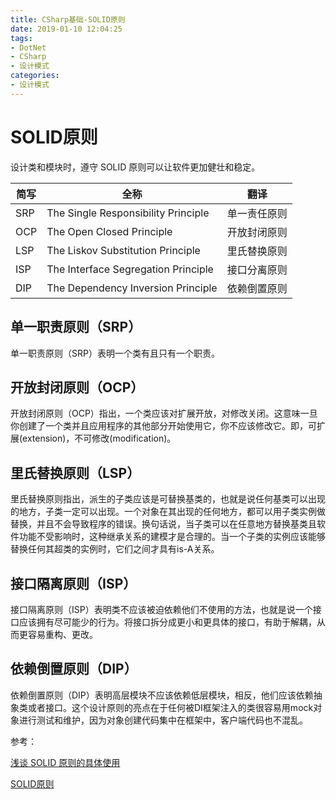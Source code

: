 ```yaml
---
title: CSharp基础-SOLID原则
date: 2019-01-10 12:04:25
tags:
- DotNet
- CSharp
- 设计模式
categories: 
- 设计模式
---
```

# SOLID原则

设计类和模块时，遵守 SOLID 原则可以让软件更加健壮和稳定。

简写|全称|翻译
---|-----|----
SRP|The Single Responsibility Principle|单一责任原则
OCP|The Open Closed Principle| 开放封闭原则
LSP| The Liskov Substitution Principle| 里氏替换原则
ISP |The Interface Segregation Principle| 接口分离原则
DIP| The Dependency Inversion Principle| 依赖倒置原则

## 单一职责原则（SRP）

单一职责原则（SRP）表明一个类有且只有一个职责。

## 开放封闭原则（OCP）

开放封闭原则（OCP）指出，一个类应该对扩展开放，对修改关闭。这意味一旦你创建了一个类并且应用程序的其他部分开始使用它，你不应该修改它。即，可扩展(extension)，不可修改(modification)。

## 里氏替换原则（LSP）

里氏替换原则指出，派生的子类应该是可替换基类的，也就是说任何基类可以出现的地方，子类一定可以出现。一个对象在其出现的任何地方，都可以用子类实例做替换，并且不会导致程序的错误。换句话说，当子类可以在任意地方替换基类且软件功能不受影响时，这种继承关系的建模才是合理的。当一个子类的实例应该能够替换任何其超类的实例时，它们之间才具有is-A关系。

## 接口隔离原则（ISP）

接口隔离原则（ISP）表明类不应该被迫依赖他们不使用的方法，也就是说一个接口应该拥有尽可能少的行为。将接口拆分成更小和更具体的接口，有助于解耦，从而更容易重构、更改。

## 依赖倒置原则（DIP）

依赖倒置原则（DIP）表明高层模块不应该依赖低层模块，相反，他们应该依赖抽象类或者接口。这个设计原则的亮点在于任何被DI框架注入的类很容易用mock对象进行测试和维护，因为对象创建代码集中在框架中，客户端代码也不混乱。

参考：

[浅谈 SOLID 原则的具体使用](http://www.cnblogs.com/OceanEyes/p/overview-of-solid-principles.html#_label4)

[SOLID原则](http://www.cnblogs.com/lanxuezaipiao/archive/2013/06/09/3128665.html)